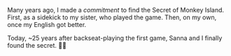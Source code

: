 ---
---

Many years ago, I made a *commitment* to find the Secret of Monkey Island. First, as a sidekick to my sister, who played the game. Then, on my own, once my English got better.

Today, ~25 years after backseat-playing the first game, Sanna and I finally found the secret. 🏴‍☠️
